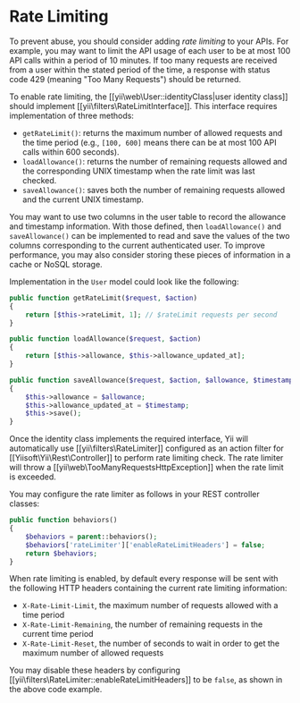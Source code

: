 Rate Limiting
=============

To prevent abuse, you should consider adding *rate limiting* to your APIs. For example, you may want to limit the API usage
of each user to be at most 100 API calls within a period of 10 minutes. If too many requests are received from a user
within the stated period of the time, a response with status code 429 (meaning "Too Many Requests") should be returned.

To enable rate limiting, the [[yii\web\User::identityClass|user identity class]] should implement [[yii\filters\RateLimitInterface]].
This interface requires implementation of three methods:

* `getRateLimit()`: returns the maximum number of allowed requests and the time period (e.g., `[100, 600]` means there can be at most 100 API calls within 600 seconds).
* `loadAllowance()`: returns the number of remaining requests allowed and the corresponding UNIX timestamp
  when the rate limit was last checked.
* `saveAllowance()`: saves both the number of remaining requests allowed and the current UNIX timestamp.

You may want to use two columns in the user table to record the allowance and timestamp information. With those defined,
then `loadAllowance()` and `saveAllowance()` can be implemented to read and save the values
of the two columns corresponding to the current authenticated user. To improve performance, you may also
consider storing these pieces of information in a cache or NoSQL storage.

Implementation in the `User` model could look like the following:

```php
public function getRateLimit($request, $action)
{
    return [$this->rateLimit, 1]; // $rateLimit requests per second
}

public function loadAllowance($request, $action)
{
    return [$this->allowance, $this->allowance_updated_at];
}

public function saveAllowance($request, $action, $allowance, $timestamp)
{
    $this->allowance = $allowance;
    $this->allowance_updated_at = $timestamp;
    $this->save();
}
```

Once the identity class implements the required interface, Yii will automatically use [[yii\filters\RateLimiter]]
configured as an action filter for [[Yiisoft\Yii\Rest\Controller]] to perform rate limiting check. The rate limiter
will throw a [[yii\web\TooManyRequestsHttpException]] when the rate limit is exceeded. 

You may configure the rate limiter
as follows in your REST controller classes:

```php
public function behaviors()
{
    $behaviors = parent::behaviors();
    $behaviors['rateLimiter']['enableRateLimitHeaders'] = false;
    return $behaviors;
}
```

When rate limiting is enabled, by default every response will be sent with the following HTTP headers containing
the current rate limiting information:

* `X-Rate-Limit-Limit`, the maximum number of requests allowed with a time period
* `X-Rate-Limit-Remaining`, the number of remaining requests in the current time period
* `X-Rate-Limit-Reset`, the number of seconds to wait in order to get the maximum number of allowed requests

You may disable these headers by configuring [[yii\filters\RateLimiter::enableRateLimitHeaders]] to be `false`,
as shown in the above code example.
